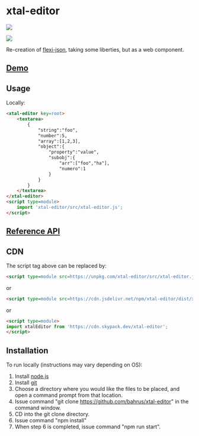 # xtal-editor

<a href="https://nodei.co/npm/xtal-editor/"><img src="https://nodei.co/npm/xtal-editor.png"></a>

<img src="https://badgen.net/bundlephobia/minzip/xtal-editor">

Re-creation of [flexi-json](http://www.daviddurman.com/flexi-json-editor/jsoneditor.html), taking some liberties, but as a web component.

## [Demo](https://codepen.io/bahrus/pen/eYgxzor)
## Usage

Locally:

```html
<xtal-editor key=root>
    <textarea>
        {
            "string":"foo",
            "number":5,
            "array":[1,2,3],
            "object":{
                "property":"value",
                "subobj":{
                    "arr":["foo","ha"],
                    "numero":1
                }
            }
        }
    </textarea>
</xtal-editor>
<script type=module>
    import 'xtal-editor/src/xtal-editor.js';
</script>
```

## [Reference API](https://bahrus.github.io/wc-info/cdn-base.html?npmPackage=xtal-editor@0.0.45)

## CDN

The script tag above can be replaced by:

```html
<script type=module src=https://unpkg.com/xtal-editor/src/xtal-editor.js?module></script>
```

or 

```html
<script type=module src=https://cdn.jsdelivr.net/npm/xtal-editor/dist/xtal-editor.js></script>
```

or

```html
<script type=module>
import xtalEditor from 'https://cdn.skypack.dev/xtal-editor';
</script>
```

## Installation

To run locally (instructions may vary depending on OS):

1.  Install [node.js](https://nodejs.org/)
2.  Install [git](https://git-scm.com/book/en/v2/Getting-Started-Installing-Git)
3.  Choose a directory where you would like the files to be placed, and open a command prompt from that location.
4.  Issue command "git clone https://github.com/bahrus/xtal-editor" in the command window.
5.  CD into the git clone directory.
6.  Issue command "npm install"
7.  When step 6 is completed, issue command "npm run start".


